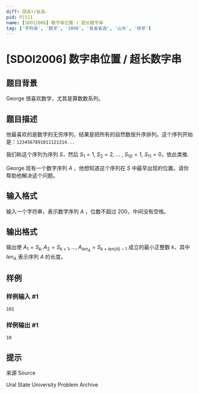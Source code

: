 ```yaml
---
diff: 提高+/省选-
pid: P1511
name: [SDOI2006] 数字串位置 / 超长数字串
tag: ['字符串', '数学', '2006', '各省省选', '山东', '枚举']
---
```

# [SDOI2006] 数字串位置 / 超长数字串
## 题目背景

George 很喜欢数学，尤其是算数数系列。
## 题目描述

他最喜欢的是数字的无穷序列，结果是把所有的自然数按升序排列。这个序列开始是：$\texttt{1234567891011121314...}$

我们称这个序列为序列 $S$，然后 $S_1 = 1$, $S_2 = 2$, ... , $S_{10} = 1$, $S_{11} = 0$，依此类推.

George 现有一个数字序列 $A$ ，他想知道这个序列在 $S$ 中最早出现的位置。请你帮助他解决这个问题。
## 输入格式

输入一个字符串，表示数字序列 $A$ ，位数不超过 $200$，中间没有空格。

## 输出格式

输出使 $A_1 = S_k, A_2 = S_{k+1}, ...,A_{len_{A}} = S_{k + len(A)-1}$ 成立的最小正整数 $k$，其中 $len_{A}$ 表示序列 $A$ 的长度。

## 样例

### 样例输入 #1
```
101

```
### 样例输出 #1
```
10

```
## 提示

来源 Source

Ural State University Problem Archive

 
